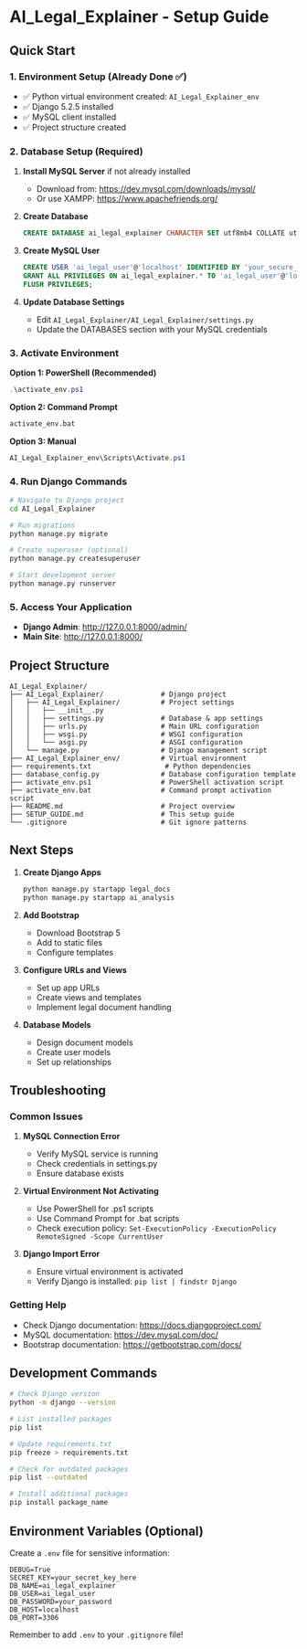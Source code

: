 # AI_Legal_Explainer - Setup Guide

## Quick Start

### 1. Environment Setup (Already Done ✅)
- ✅ Python virtual environment created: `AI_Legal_Explainer_env`
- ✅ Django 5.2.5 installed
- ✅ MySQL client installed
- ✅ Project structure created

### 2. Database Setup (Required)
1. **Install MySQL Server** if not already installed
   - Download from: https://dev.mysql.com/downloads/mysql/
   - Or use XAMPP: https://www.apachefriends.org/

2. **Create Database**
   ```sql
   CREATE DATABASE ai_legal_explainer CHARACTER SET utf8mb4 COLLATE utf8mb4_unicode_ci;
   ```

3. **Create MySQL User**
   ```sql
   CREATE USER 'ai_legal_user'@'localhost' IDENTIFIED BY 'your_secure_password';
   GRANT ALL PRIVILEGES ON ai_legal_explainer.* TO 'ai_legal_user'@'localhost';
   FLUSH PRIVILEGES;
   ```

4. **Update Database Settings**
   - Edit `AI_Legal_Explainer/AI_Legal_Explainer/settings.py`
   - Update the DATABASES section with your MySQL credentials

### 3. Activate Environment

**Option 1: PowerShell (Recommended)**
```powershell
.\activate_env.ps1
```

**Option 2: Command Prompt**
```cmd
activate_env.bat
```

**Option 3: Manual**
```powershell
AI_Legal_Explainer_env\Scripts\Activate.ps1
```

### 4. Run Django Commands

```bash
# Navigate to Django project
cd AI_Legal_Explainer

# Run migrations
python manage.py migrate

# Create superuser (optional)
python manage.py createsuperuser

# Start development server
python manage.py runserver
```

### 5. Access Your Application

- **Django Admin**: http://127.0.0.1:8000/admin/
- **Main Site**: http://127.0.0.1:8000/

## Project Structure

```
AI_Legal_Explainer/
├── AI_Legal_Explainer/              # Django project
│   ├── AI_Legal_Explainer/          # Project settings
│   │   ├── __init__.py
│   │   ├── settings.py              # Database & app settings
│   │   ├── urls.py                  # Main URL configuration
│   │   ├── wsgi.py                  # WSGI configuration
│   │   └── asgi.py                  # ASGI configuration
│   └── manage.py                    # Django management script
├── AI_Legal_Explainer_env/          # Virtual environment
├── requirements.txt                  # Python dependencies
├── database_config.py               # Database configuration template
├── activate_env.ps1                 # PowerShell activation script
├── activate_env.bat                 # Command prompt activation script
├── README.md                        # Project overview
├── SETUP_GUIDE.md                   # This setup guide
└── .gitignore                       # Git ignore patterns
```

## Next Steps

1. **Create Django Apps**
   ```bash
   python manage.py startapp legal_docs
   python manage.py startapp ai_analysis
   ```

2. **Add Bootstrap**
   - Download Bootstrap 5
   - Add to static files
   - Configure templates

3. **Configure URLs and Views**
   - Set up app URLs
   - Create views and templates
   - Implement legal document handling

4. **Database Models**
   - Design document models
   - Create user models
   - Set up relationships

## Troubleshooting

### Common Issues

1. **MySQL Connection Error**
   - Verify MySQL service is running
   - Check credentials in settings.py
   - Ensure database exists

2. **Virtual Environment Not Activating**
   - Use PowerShell for .ps1 scripts
   - Use Command Prompt for .bat scripts
   - Check execution policy: `Set-ExecutionPolicy -ExecutionPolicy RemoteSigned -Scope CurrentUser`

3. **Django Import Error**
   - Ensure virtual environment is activated
   - Verify Django is installed: `pip list | findstr Django`

### Getting Help

- Check Django documentation: https://docs.djangoproject.com/
- MySQL documentation: https://dev.mysql.com/doc/
- Bootstrap documentation: https://getbootstrap.com/docs/

## Development Commands

```bash
# Check Django version
python -m django --version

# List installed packages
pip list

# Update requirements.txt
pip freeze > requirements.txt

# Check for outdated packages
pip list --outdated

# Install additional packages
pip install package_name
```

## Environment Variables (Optional)

Create a `.env` file for sensitive information:
```
DEBUG=True
SECRET_KEY=your_secret_key_here
DB_NAME=ai_legal_explainer
DB_USER=ai_legal_user
DB_PASSWORD=your_password
DB_HOST=localhost
DB_PORT=3306
```

Remember to add `.env` to your `.gitignore` file!
